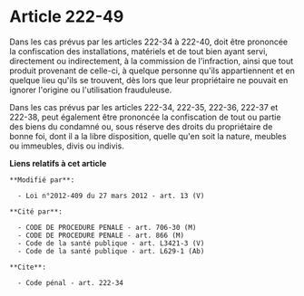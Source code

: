 # Article 222-49

Dans les cas prévus par les articles 222-34 à 222-40, doit être prononcée la confiscation des installations, matériels et de
tout bien ayant servi, directement ou indirectement, à la commission de l'infraction, ainsi que tout produit provenant de
celle-ci, à quelque personne qu'ils appartiennent et en quelque lieu qu'ils se trouvent, dès lors que leur propriétaire ne
pouvait en ignorer l'origine ou l'utilisation frauduleuse. 

Dans les cas prévus par les articles 222-34, 222-35, 222-36, 222-37 et 222-38, peut également être prononcée la confiscation
de tout ou partie des biens du condamné ou, sous réserve des droits du propriétaire de bonne foi, dont il a la libre
disposition, quelle qu'en soit la nature, meubles ou immeubles, divis ou indivis.

**Liens relatifs à cet article**

	**Modifié par**:

	  - Loi n°2012-409 du 27 mars 2012 - art. 13 (V)

	**Cité par**:

	  - CODE DE PROCEDURE PENALE - art. 706-30 (M)
	  - CODE DE PROCEDURE PENALE - art. 866 (M)
	  - Code de la santé publique - art. L3421-3 (V)
	  - Code de la santé publique - art. L629-1 (Ab)

	**Cite**:

	  - Code pénal - art. 222-34
